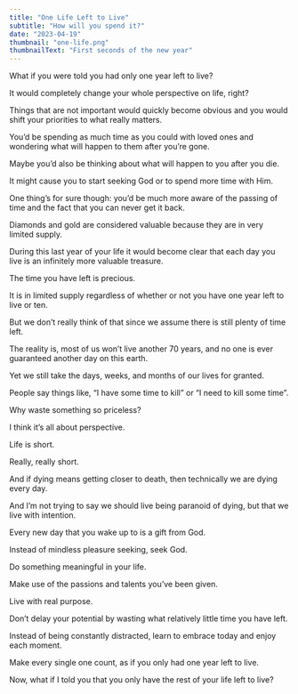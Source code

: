```yaml
---
title: "One Life Left to Live"
subtitle: "How will you spend it?"
date: "2023-04-19"
thumbnail: "one-life.png"
thumbnailText: "First seconds of the new year"
---
```


What if you were told you had only one year left to live?

It would completely change your whole perspective on life, right?

Things that are not important would quickly become obvious and you would shift your priorities to what really matters.

You’d be spending as much time as you could with loved ones and wondering what will happen to them after you’re gone.

Maybe you’d also be thinking about what will happen to you after you die.

It might cause you to start seeking God or to spend more time with Him.

One thing’s for sure though: you’d be much more aware of the passing of time and the fact that you can never get it back.

Diamonds and gold are considered valuable because they are in very limited supply.

During this last year of your life it would become clear that each day you live is an infinitely more valuable treasure.

The time you have left is precious.

It is in limited supply regardless of whether or not you have one year left to live or ten.

But we don’t really think of that since we assume there is still plenty of time left.

The reality is, most of us won’t live another 70 years, and no one is ever guaranteed another day on this earth.

Yet we still take the days, weeks, and months of our lives for granted.

People say things like, “I have some time to kill” or “I need to kill some time”.

Why waste something so priceless?

I think it’s all about perspective.

Life is short.

Really, really short.

And if dying means getting closer to death, then technically we are dying every day.

And I’m not trying to say we should live being paranoid of dying, but that we live with intention.

Every new day that you wake up to is a gift from God.

Instead of mindless pleasure seeking, seek God.

Do something meaningful in your life.

Make use of the passions and talents you’ve been given.

Live with real purpose.

Don’t delay your potential by wasting what relatively little time you have left.

Instead of being constantly distracted, learn to embrace today and enjoy each moment.

Make every single one count, as if you only had one year left to live.

Now, what if I told you that you only have the rest of your life left to live?

